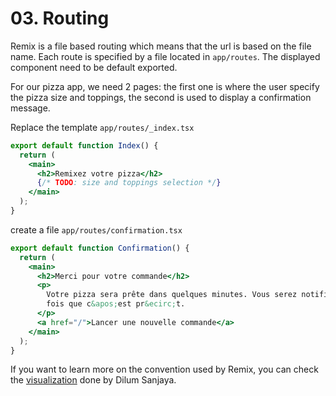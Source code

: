 # 03. Routing

Remix is a file based routing which means that the url is based on the file name. Each route is specified by
a file located in `app/routes`. The displayed component need to be default exported.

For our pizza app, we need 2 pages: the first one is where the user specify the pizza size and toppings,
the second is used to display a confirmation message.

Replace the template `app/routes/_index.tsx`

```jsx
export default function Index() {
  return (
    <main>
      <h2>Remixez votre pizza</h2>
      {/* TODO: size and toppings selection */}
    </main>
  );
}
```

create a file `app/routes/confirmation.tsx`

```jsx
export default function Confirmation() {
  return (
    <main>
      <h2>Merci pour votre commande</h2>
      <p>
        Votre pizza sera prête dans quelques minutes. Vous serez notifié une
        fois que c&apos;est pr&ecirc;t.
      </p>
      <a href="/">Lancer une nouvelle commande</a>
    </main>
  );
}
```

If you want to learn more on the convention used by Remix, you can check the
[visualization](https://interactive-remix-routing-v2.netlify.app) done by Dilum Sanjaya.
